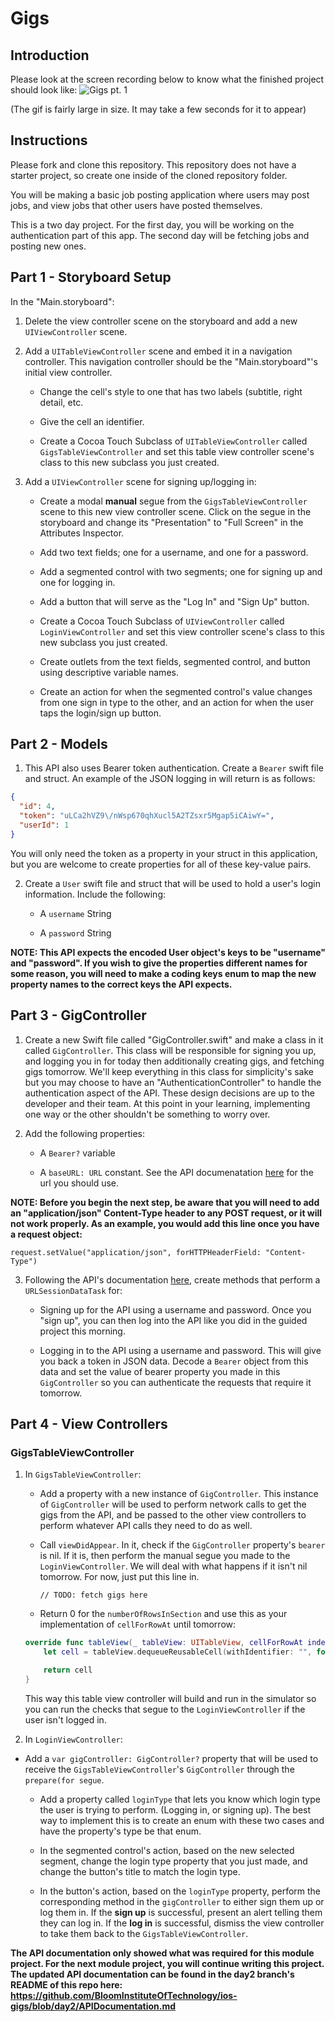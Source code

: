 # Gigs

## Introduction

Please look at the screen recording below to know what the finished project should look like:
![Gigs pt. 1](https://user-images.githubusercontent.com/16965587/59760255-1f7f0300-924f-11e9-83f2-a01933712ece.gif)


(The gif is fairly large in size. It may take a few seconds for it to appear)

## Instructions

Please fork and clone this repository. This repository does not have a starter project, so create one inside of the cloned repository folder.

You will be making a basic job posting application where users may post jobs, and view jobs that other users have posted themselves.

This is a two day project. For the first day, you will be working on the authentication part of this app. The second day will be fetching jobs and posting new ones.

## Part 1 - Storyboard Setup

In the "Main.storyboard":

1. Delete the view controller scene on the storyboard and add a new `UIViewController` scene.

2. Add a `UITableViewController` scene and embed it in a navigation controller. This navigation controller should be the "Main.storyboard"'s initial view controller.

    - Change the cell's style to one that has two labels (subtitle, right detail, etc.
    
    - Give the cell an identifier.
    
    - Create a Cocoa Touch Subclass of `UITableViewController` called `GigsTableViewController` and set this table view controller scene's class to this new subclass you just created.

3. Add a `UIViewController` scene for signing up/logging in:
    - Create a modal **manual** segue from the `GigsTableViewController` scene to this new view controller scene. Click on the segue in the storyboard and change its "Presentation" to "Full Screen" in the Attributes Inspector.
    
    - Add two text fields; one for a username, and one for a password.
    
    - Add a segmented control with two segments; one for signing up and one for logging in.
    
    - Add a button that will serve as the "Log In" and "Sign Up" button.
    
    - Create a Cocoa Touch Subclass of `UIViewController` called `LoginViewController` and set this view controller scene's class to this new subclass you just created.
    
    - Create outlets from the text fields, segmented control, and button using descriptive variable names.
    
    - Create an action for when the segmented control's value changes from one sign in type to the other, and an action for when the user taps the login/sign up button.

## Part 2 - Models

1. This API also uses Bearer token authentication. Create a `Bearer` swift file and struct. An example of the JSON logging in will return is as follows:

``` JSON
{
  "id": 4,
  "token": "uLCa2hVZ9\/nWsp670qhXucl5A2TZsxr5Mgap5iCAiwY=",
  "userId": 1
}
```

You will only need the token as a property in your struct in this application, but you are welcome to create properties for all of these key-value pairs.

2. Create a `User` swift file and struct that will be used to hold a user's login information. Include the following:

    - A `username` String
    
    - A `password` String

**NOTE: This API expects the encoded User object's keys to be "username" and "password". If you wish to give the properties different names for some reason, you will need to make a coding keys enum to map the new property names to the correct keys the API expects.**

## Part 3 - GigController

1. Create a new Swift file called "GigController.swift" and make a class in it called `GigController`. This class will be responsible for signing you up, and logging you in for today then additionally creating gigs, and fetching gigs tomorrow. We'll keep everything in this class for simplicity's sake but you may choose to have an "AuthenticationController" to handle the authentication aspect of the API. These design decisions are up to the developer and their team. At this point in your learning, implementing one way or the other shouldn't be something to worry over.

2. Add the following properties:
    
    - A `Bearer?` variable
    
    - A `baseURL: URL` constant. See the API documenatation [here](https://github.com/BloomInstituteOfTechnology/ios-gigs/blob/master/APIDocumentation.md) for the url you should use. 

**NOTE: Before you begin the next step, be aware that you will need to add an "application/json" Content-Type header to any POST request, or it will not work properly. As an example, you would add this line once you have a request object:**

```
request.setValue("application/json", forHTTPHeaderField: "Content-Type")
```

3. Following the API's documentation [here](https://github.com/BloomInstituteOfTechnology/ios-gigs/blob/master/APIDocumentation.md), create methods that perform a `URLSessionDataTask` for:

    - Signing up for the API using a username and password. Once you "sign up", you can then log into the API like you did in the guided project this morning.
    
    - Logging in to the API using a username and password. This will give you back a token in JSON data. Decode a `Bearer` object from this data and set the value of bearer property you made in this `GigController` so you can authenticate the requests that require it tomorrow.
    
## Part 4 - View Controllers

### GigsTableViewController

1. In `GigsTableViewController`:

    - Add a property with a new instance of `GigController`. This instance of `GigController` will be used to perform network calls to get the gigs from the API, and be passed to the other view controllers to perform whatever API calls they need to do as well.
    
    - Call `viewDidAppear`. In it, check if the `GigController` property's `bearer` is nil. If it is, then perform the manual segue you made to the `LoginViewController`. We will deal with what happens if it isn't nil tomorrow. For now, just put this line in.
        ```
        // TODO: fetch gigs here
        ```
    
    - Return 0 for the `numberOfRowsInSection` and use this as your implementation of `cellForRowAt` until tomorrow:
    
    ```Swift
    override func tableView(_ tableView: UITableView, cellForRowAt indexPath: IndexPath) -> UITableViewCell {
        let cell = tableView.dequeueReusableCell(withIdentifier: "", for: indexPath)

        return cell
    }
    ```
    
    This way this table view controller will build and run in the simulator so you can run the checks that segue to the `LoginViewController` if the user isn't logged in.
    
2. In `LoginViewController`:

  - Add a `var gigController: GigController?` property that will be used to receive the `GigsTableViewController`'s `GigController` through the `prepare(for segue`.
  
    - Add a property called `loginType` that lets you know which login type the user is trying to perform. (Logging in, or signing up). The best way to implement this is to create an enum with these two cases and have the property's type be that enum.
    
    - In the segmented control's action, based on the new selected segment, change the login type property that you just made, and change the button's title to match the login type.
    
    - In the button's action, based on the `loginType` property, perform the corresponding method in the `gigController` to either sign them up or log them in. If the **sign up** is successful, present an alert telling them they can log in. If the **log in** is successful, dismiss the view controller to take them back to the `GigsTableViewController`.
    

**The API documentation only showed what was required for this module project. For the next module project, you will continue writing this project. The updated API documentation can be found in the day2 branch's README of this repo here: https://github.com/BloomInstituteOfTechnology/ios-gigs/blob/day2/APIDocumentation.md**


